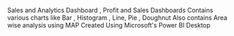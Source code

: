 Sales and Analytics Dashboard , Profit and Sales Dashboards
Contains various charts like Bar , Histogram , Line, Pie , Doughnut
Also contains Area wise analysis using MAP
Created Using Microsoft's Power BI Desktop
